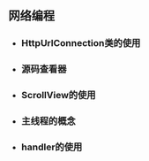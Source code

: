 ## 网络编程

* ### HttpUrlConnection类的使用
* ### 源码查看器
* ### ScrollView的使用
* ### 主线程的概念
* ### handler的使用



